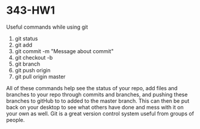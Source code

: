 # 343-HW1

Useful commands while using git
1. git status
2. git add <file to add>
3. git commit -m "Message about commit"
4. git checkout -b <branch name>
5. git branch
6. git push origin <branch name>
7. git pull origin master
  
  All of these commands help see the status of your repo, add files and branches to your repo through commits and branches, and pushing these branches to gitHub to to added to the master branch. This can then be put back on your desktop to see what others have done and mess with it on your own as well. Git is a great version control system useful from groups of people. 
